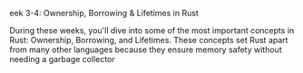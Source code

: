 eek 3-4: Ownership, Borrowing & Lifetimes in Rust

During these weeks, you'll dive into some of the most important concepts in Rust: Ownership, Borrowing, and Lifetimes. These concepts set Rust apart from many other languages because they ensure memory safety without needing a garbage collector
